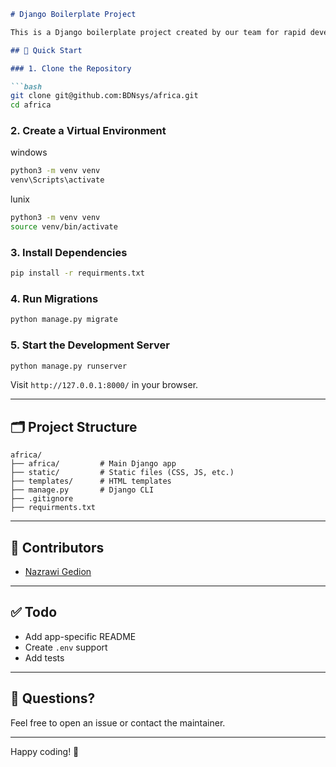 ````markdown
# Django Boilerplate Project

This is a Django boilerplate project created by our team for rapid development. It includes preconfigured structure with `static`, `templates`, and the main Django app (`africa`).

## 🚀 Quick Start

### 1. Clone the Repository

```bash
git clone git@github.com:BDNsys/africa.git
cd africa
````

### 2. Create a Virtual Environment
windows
```bash
python3 -m venv venv
venv\Scripts\activate
```

lunix
```bash
python3 -m venv venv
source venv/bin/activate
```

### 3. Install Dependencies

```bash
pip install -r requirments.txt
```

### 4. Run Migrations

```bash
python manage.py migrate
```

### 5. Start the Development Server

```bash
python manage.py runserver
```

Visit `http://127.0.0.1:8000/` in your browser.

---

## 🗂 Project Structure

```
africa/
├── africa/         # Main Django app
├── static/         # Static files (CSS, JS, etc.)
├── templates/      # HTML templates
├── manage.py       # Django CLI
├── .gitignore
├── requirments.txt
```

---

## 👥 Contributors

* [Nazrawi Gedion](https://github.com/nazrawigedion123)

---

## ✅ Todo

* Add app-specific README
* Create `.env` support
* Add tests

---

## 💬 Questions?

Feel free to open an issue or contact the maintainer.

---

Happy coding! 🎉


